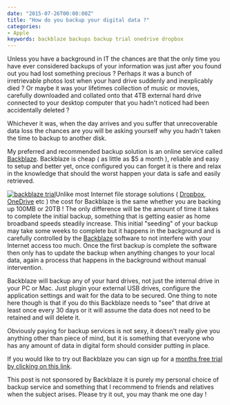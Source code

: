 ```yaml
---
date: "2015-07-26T00:00:00Z"
title: "How do you backup your digital data ?"
categories:
- Apple
keywords: backblaze backups backup trial onedrive dropbox
---
```

Unless you have a background in IT the chances are that the only time you have ever considered backups of your information was just after you found out you had lost something precious ? Perhaps it was a bunch of irretrievable photos lost when your hard drive suddenly and inexplicably died ? Or maybe it was your lifetimes collection of music or movies, carefully downloaded and collated onto that 4TB external hard drive connected to your desktop computer that you hadn't noticed had been accidentally deleted ?

Whichever it was, when the day arrives and you suffer that unrecoverable data loss the chances are you will be asking yourself why you hadn't taken the time to backup to another disk.

My preferred and recommended backup solution is an online service called 
[Backblaze](http://backblaze.com). Backblaze is cheap ( as little as $5 a month ), reliable and easy to setup and better yet, once configured you can forget it is there and relax in the knowledge that should the worst happen your data is safe and easily retrieved.


[![backblaze trial](http://ukmac.net/wp-content/uploads/2015/07/backblaze-trial-300x250.gif)](https://secure.backblaze.com/r/00isdf)Unlike most Internet file storage solutions ( 
[Dropbox](www.dropbox.com), 
[OneDrive](onedrive.com) etc ) the cost for Backblaze is the same whether you are backing up 100MB or 20TB ! The only difference will be the amount of time it takes to complete the initial backup, something that is getting easier as home broadband speeds steadily increase. This initial "seeding" of your backup may take some weeks to complete but it happens in the background and is carefully controlled by the 
[Backblaze](www.backblaze.com) software to not interfere with your Internet access too much. Once the first backup is complete the software then only has to update the backup when anything changes to your local data, again a process that happens in the background without manual intervention.

Backblaze will backup any of your hard drives, not just the internal drive in your PC or Mac. Just plugin your external USB drives, configure the application settings and wait for the data to be secured. One thing to note here though is that if you do this Backblaze needs to "see" that drive at least once every 30 days or it will assume the data does not need to be retained and will delete it.

Obviously paying for backup services is not sexy, it doesn't really give you anything other than piece of mind, but it is something that everyone who has any amount of data in digital form should consider putting in place.

If you would like to try out Backblaze you can sign up for a 
[months free trial by clicking on this link](https://secure.backblaze.com/r/00isdf).

This post is not sponsored by Backblaze it is purely my personal choice of backup service and something that I recommend to friends and relatives when the subject arises. Please try it out, you may thank me one day !